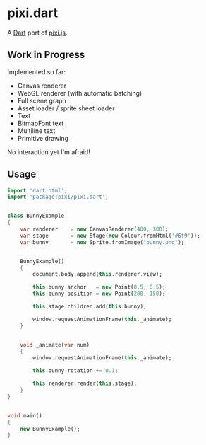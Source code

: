 pixi.dart
=========

A [Dart](https://www.dartlang.org/) port of [pixi.js](https://github.com/GoodBoyDigital/pixi.js/).


Work in Progress
----------------

Implemented so far:

* Canvas renderer
* WebGL renderer (with automatic batching)
* Full scene graph
* Asset loader / sprite sheet loader
* Text
* BitmapFont text
* Multiline text
* Primitive drawing

No interaction yet I'm afraid!


Usage
-----

```dart
import 'dart:html';
import 'package:pixi/pixi.dart';


class BunnyExample
{
	var renderer	= new CanvasRenderer(400, 300);
	var stage		= new Stage(new Colour.fromHtml('#6f9'));
	var bunny		= new Sprite.fromImage("bunny.png");


	BunnyExample()
	{
		document.body.append(this.renderer.view);

		this.bunny.anchor 	= new Point(0.5, 0.5);
		this.bunny.position	= new Point(200, 150);

		this.stage.children.add(this.bunny);

		window.requestAnimationFrame(this._animate);
	}


	void _animate(var num)
	{
		window.requestAnimationFrame(this._animate);

		this.bunny.rotation += 0.1;

		this.renderer.render(this.stage);
	}
}


void main()
{
	new BunnyExample();
}
```
